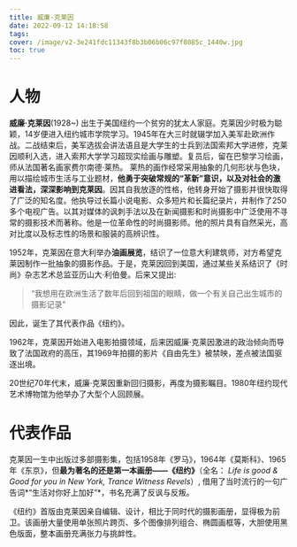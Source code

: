 ```yaml
---
title: 威廉·克莱因
date: 2022-09-12 14:18:58
tags:
cover: /image/v2-3e241fdc11343f8b3b06b06c97f8085c_1440w.jpg
toc: true
---
```


# 人物

**威廉·克莱因**(1928~) 出生于美国纽约一个贫穷的犹太人家庭。克莱因少时极为聪颖，14岁便进入纽约城市学院学习。1945年在大三时就辍学加入美军赴欧洲作战。二战结束后，美军选拔会讲法语且是大学生的士兵到法国索邦大学进修，克莱因顺利入选，进入索邦大学学习超现实绘画与雕塑。复员后，留在巴黎学习绘画，师从法国著名画家费尔南德·莱热。<!--more--> 莱热的画作经常采用抽象的几何形状与色块，用以描绘城市生活与工业题材，**他勇于突破常规的“革新”意识，以及对社会的激进看法，深深影响到克莱因**。因其自我放逐的性格，他转身开始了摄影并很快取得了广泛的知名度。他执导过长篇小说电影、众多短片和长篇纪录片，并制作了250多个电视广告。以其对媒体的讽刺手法以及在新闻摄影和时尚摄影中广泛使用不寻常的摄影技术而著称。他是一位革命性的时尚摄影师。他的照片具有自然采光，高对比度以及标志性的场景和服装的高辨识性。

1952年，克莱因在意大利举办**油画展览**，结识了一位意大利建筑师，对方希望克莱因制作一批抽象的摄影作品。于是，克莱因回到美国，通过某些关系结识了《时尚》杂志艺术总监亚历山大·利伯曼。后来又提出:  
> “我想用在欧洲生活了数年后回到祖国的眼睛，做一个有关自己出生城市的摄影记录”  

因此，诞生了其代表作品《纽约》。

1962年，克莱因开始进入电影拍摄领域，后来因威廉·克莱因激进的政治倾向而导致了法国政府的高压，其1969年拍摄的影片《自由先生》被禁映，差点被法国驱逐出境。

20世纪70年代末，威廉·克莱因重新回归摄影，再度为摄影瞩目。1980年纽约现代艺术博物馆为他举办了大型个人回顾展。

# 代表作品

克莱因一生中出版过多部摄影集，包括1958年《罗马》，1964年《莫斯科》、1965年《东京》，但**最为著名的还是第一本画册——《纽约》**（全名： *Life is good & Good for you in New York, Trance Witness Revels*）, 借用了当时流行的一句广告词*“生活对你好上加好”*，书名充满了反讽与反叛。

《纽约》首版由克莱因亲自编辑、设计，相比于同时代的摄影画册，显得极为前卫。该画册大量使用单张照片跨页、多个图像排列组合、椭圆画框等，大胆使用黑色版面，整本画册充满张力与挑衅性。
